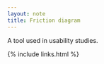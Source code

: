 ```yaml
---
layout: note
title: Friction diagram
---
```


A tool used in usability studies.

{% include links.html %}
